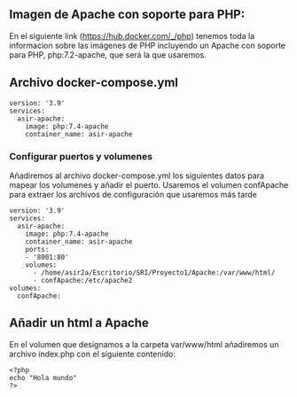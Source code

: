 ## Imagen de Apache con soporte para PHP:

 En el siguiente link (https://hub.docker.com/_/php) tenemos toda la informacion sobre las imágenes de PHP incluyendo un Apache con soporte para PHP, php:7.2-apache, que será la que usaremos.

 ## Archivo docker-compose.yml

~~~
version: '3.9'
services:
  asir-apache:
    image: php:7.4-apache
    container_name: asir-apache
~~~

### Configurar puertos y volumenes

Añadiremos al archivo docker-compose.yml los siguientes datos para mapear los volumenes y añadir el puerto. Usaremos el volumen confApache para extraer los archivos de configuración que usaremos más tarde
~~~
version: '3.9'
services:
  asir-apache:
    image: php:7.4-apache
    container_name: asir-apache
    ports:
    - '8001:80'
    volumes:
      - /home/asir2a/Escritorio/SRI/Proyecto1/Apache:/var/www/html/
      - confApache:/etc/apache2
volumes:
  confApache:
~~~

## Añadir un html a Apache

En el volumen que designamos a la carpeta var/www/html añadiremos un archivo index.php con el siguiente contenido:

~~~
<?php
echo "Hola mundo"
?>
~~~
